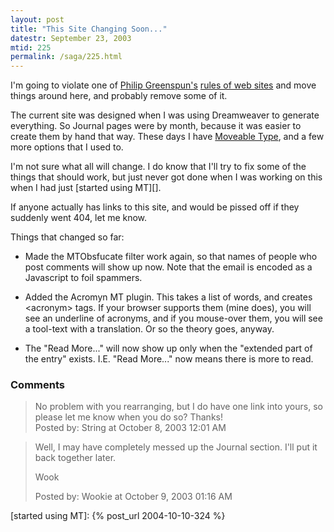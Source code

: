 ```yaml
---
layout: post
title: "This Site Changing Soon..."
datestr: September 23, 2003
mtid: 225
permalink: /saga/225.html
---
```


I'm going to violate one of <a href="http://philip.greenspun.com/"
title="Philip Greenspun's Home Page">Philip Greenspun's</a>
<a href="http://philip.greenspun.com/wtr/random-lessons.html"
title="Things I learned the Hard Way">rules of web sites</a> and move things
around here, and probably remove some of it.

The current site was designed when I was using Dreamweaver to generate everything.
So Journal pages were by month, because it was easier to create them by hand that way.
These days I have <a href="http://www.moveabletype.org/">Moveable Type</a>, and a few
more options that I used to.

I'm not sure what all will change.  I do know that I'll try to fix some of the things
that should work, but just never got done when I was working on this when
I had just [started using MT][].

If anyone actually has links to this site, and would be pissed off if they suddenly
went 404, let me know.

Things that changed so far:

* Made the MTObsfucate filter work again, so that names of people who post
comments will show up now.  Note that the email is encoded as a Javascript
to foil spammers.</li>

* Added the Acromyn MT plugin.  This takes a list of words, and creates &lt;acronym&gt;
tags.  If your browser supports them (mine does), you will see an underline of
acronyms, and if you mouse-over them, you will see a tool-text with a translation.
Or so the theory goes, anyway.</li>

* The "Read More..." will now show up only when the "extended part of the entry" exists.  I.E. "Read More..." now means there is more to read.</li>

### Comments

<blockquote>
No problem with you rearranging, but I do have one link into yours, so please let me know when you do so? Thanks!
<div class="comment-meta">Posted by: String at October  8, 2003 12:01 AM</div> </blockquote>

<blockquote>
Well, I may have completely messed up the Journal section.  I'll put it back together later.

Wook
<div class="comment-meta">Posted by: Wookie at October  9, 2003 01:16 AM</div> </blockquote>

[started using MT]: {% post_url 2004-10-10-324 %}
